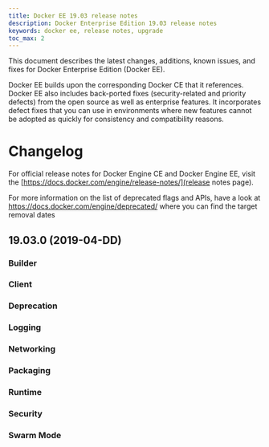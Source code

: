 ```yaml
---
title: Docker EE 19.03 release notes
description: Docker Enterprise Edition 19.03 release notes
keywords: docker ee, release notes, upgrade
toc_max: 2
---
```


This document describes the latest changes, additions, known issues, and fixes
for Docker Enterprise Edition (Docker EE).

Docker EE builds upon the corresponding Docker CE that it
references. Docker EE also includes back-ported fixes (security-related
and priority defects) from the open source as well as enterprise
features. It incorporates defect fixes that you can use in environments
where new features cannot be adopted as quickly for consistency and
compatibility reasons.

# Changelog

For official release notes for Docker Engine CE and Docker Engine EE, visit the
[https://docs.docker.com/engine/release-notes/](release notes page).

For more information on the list of deprecated flags and APIs, have a look at
https://docs.docker.com/engine/deprecated/ where you can find the target removal dates

## 19.03.0 (2019-04-DD)

### Builder

### Client

### Deprecation

### Logging

### Networking

### Packaging

### Runtime

### Security

### Swarm Mode
